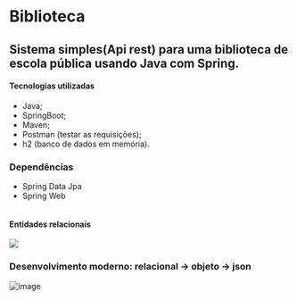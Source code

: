# Biblioteca
## Sistema simples(Api rest) para uma biblioteca de escola pública usando Java com Spring.

#### Tecnologias utilizadas
- Java;
- SpringBoot;
- Maven;
- Postman (testar as requisições);
- h2 (banco de dados em memória).
 
 ### Dependências
  - Spring Data Jpa 
 - Spring Web 
 
```

```

#### Entidades relacionais

![](https://imgur.com/3A4MAql.png)

### Desenvolvimento moderno: relacional -> objeto -> json

![image](https://imgur.com/olTCfTF.png)

